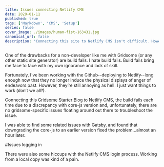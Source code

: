 ```yaml
---
title: Issues connecting Netlify CMS
date: 2020-01-11
published: true
tags: ['Markdown', 'CMS', 'Setup']
series: false
cover_image: ./images/human-fist-163431.jpg
canonical_url: false
description: "Connecting this site to Netlify CMS isn't difficult. However, there are issues with core-js on build."
---
```


One of the drawbacks for a non-developer like me with Gridsome (or any other static site generator) are build fails. I hate build fails. Build fails bring me face to face with my own ignorance and lack of skill. 

Fortunately, I've been working with the Github--deploying to Netlify--long enough now that they no longer induce the physical displays of anger of endeavors past. However, they’re still annoying as hell. I just want things to work (don’t we all?). 

Connecting this 
[Gridsome Starter Blog](https://gridsome.org/starters/gridsome-blog-starter/) to Netlify CMS, the build fails each time due to a discrepancy with core-js version and, unfortunately, there are no gridsome-specific issues floating around out there to troubleshoot the issue. 

I was able to find some related issues with Gatsby, and found that downgrading the core-js to an earlier version fixed the problem...almost an hour later.

#Issues logging in

There were also some hiccups with the Netlify CMS login process. Working from a local copy was kind of a pain.